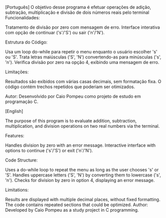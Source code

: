 [Português]
O objetivo desse programa é efetuar operações de adição, subtração, multiplicação e divisão de dois números reais pelo terminal
Funcionalidades:

Tratamento de divisão por zero com mensagem de erro.
Interface interativa com opção de continuar ('s'/'S') ou sair ('n'/'N').

Estrutura do Código:

Usa um loop do-while para repetir o menu enquanto o usuário escolher 's' ou 'S'.
Trata letras maiúsculas ('S', 'N') convertendo-as para minúsculas ('s', 'n').
Verifica divisão por zero na opção 4, exibindo uma mensagem de erro.

Limitações:

Resultados são exibidos com várias casas decimais, sem formatação fixa.
O código contém trechos repetidos que poderiam ser otimizados.

Autor:
Desenvolvido por Caio Pompeu como projeto de estudo em programação C.

[English]

The purpose of this program is to evaluate addition, subtraction, multiplication, and division operations on two real numbers via the terminal.

Features:

Handles division by zero with an error message.
Interactive interface with options to continue ('s'/'S') or exit ('n'/'N').

Code Structure:

Uses a do-while loop to repeat the menu as long as the user chooses 's' or 'S'.
Handles uppercase letters ('S', 'N') by converting them to lowercase ('s', 'n').
Checks for division by zero in option 4, displaying an error message.

Limitations:

Results are displayed with multiple decimal places, without fixed formatting.
The code contains repeated sections that could be optimized.
Author:
Developed by Caio Pompeu as a study project in C programming.
